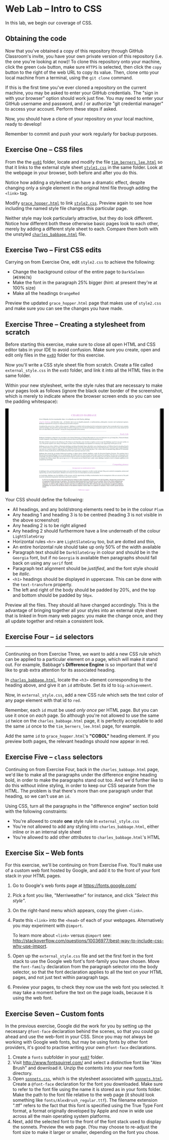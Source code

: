 # Web Lab &ndash; Intro to CSS
In this lab, we begin our coverage of CSS.

## Obtaining the code
Now that you've obtained a copy of this repository through GitHub Classroom's invite, you have your own private version of this repository (i.e. the one you're looking at now)! To clone this repository onto your machine, click the green `Code` button, make sure `HTTPS` is selected, then click the `copy` button to the right of the web URL to copy its value. Then, clone onto your local machine from a terminal, using the `git clone` command.

If this is the first time you've ever cloned a repository on the current machine, you may be asked to enter your GitHub credentials. The "sign in with your browser" option should work just fine. You may need to enter your GitHub username and password, and / or authorize "git credential manager" to access your account. Perform these steps if asked.

Now, you should have a clone of your repository on your local machine, ready to develop!

Remember to commit and push your work regularly for backup purposes.


## Exercise One &ndash; CSS files
From the  the [`ex01`](./exercises/ex01) folder, locate and modify the file [`tim_berners_lee.html`](./exercises/ex01/tim_berners_lee.html) so that it links to the external style sheet [`style1.css`](./exercises/ex01/style1.css) in the same folder. Look at the webpage in your browser, both before and after you do this.

Notice how adding a stylesheet can have a dramatic effect, despite changing only a single element in the original html file through adding the `<link>` tag.

Modify [`grace_hopper.html`](./exercises/ex01/grace_hopper.html) to link [`style2.css`](./exercises/ex01/style2.css). Preview again to see how including the named style file changes this particular page.

Neither style may look particularly attractive, but they do look different. Notice how different both these otherwise basic pages look to each other, merely by adding a different style sheet to each. Compare them both with the unstyled [`charles_babbage.html`](./exercises/ex01/charles_babbage.html) file.


## Exercise Two &ndash; First CSS edits
Carrying on from Exercise One, edit `style2.css` to achieve the following:
- Change the background colour of the entire page to `DarkSalmon` (`#E9967A`)
- Make the font in the paragraph 25% bigger (hint: at present they're at 100% size)
- Make all the headings `OrangeRed`

Preview the updated `grace_hopper.html` page that makes use of `style2.css` and make sure you can see the changes you have made.


## Exercise Three &ndash; Creating a stylesheet from scratch
Before starting this exercise, make sure to close all open HTML and CSS editor tabs in your IDE to avoid confusion. Make sure you create, open and edit only files in the [`ex03`](./exercises/ex03) folder for this exercise.

Now you'll write a CSS style sheet file from scratch. Create a file called `external_style.css` in the `ex03` folder, and link it into all the HTML files in the same folder.

Within your new stylesheet, write the style rules that are necessary to make your pages look as follows (ignore the black outer border of the screenshot, which is merely to indicate where the browser screen ends so you can see the padding whitespace):

![](./spec/ex03-screenshot.png)

Your CSS should define the following:
- All headings, and any bold/strong elements need to be in the colour `Plum`
- Any heading 1 and heading 3 is to be centred (heading 3 is not visible in the above screenshot)
- Any heading 2 is to be right aligned
- Any heading 2 should furthermore have a line underneath of the colour `LightSlateGray`
- Horizontal rules `<hr>` are `LightSlateGray` too, but are dotted and thin, 
- An entire horizontal rule should take up only 50% of the width available
- Paragraph text should be `DarkSlateGray` in colour and should be in the `Georgia` font, but if no `Georgia` is available then paragraphs should fall back on using any `serif` font
- Paragraph text alignment should be *justified*, and the font style should be *italic*.
- `<h1>` headings should be displayed in uppercase. This can be done with the `text-transform` property.
- The left and right of the body should be padded by 20%, and the top and bottom should be padded by `50px`.

Preview all the files. They should all have changed accordingly. This is the advantage of bringing together all your styles into an external style sheet that is linked in from many web pages: you make the change once, and they all update together and retain a consistent look.


## Exercise Four &ndash; `id` selectors
----------
Continuning on from Exercise Three, we want to add a new CSS rule which can be applied to a particular element on a page, which will make it stand out. For example, Babbage's **Difference Engine** is so important that we'd like to grab extra attention for its associated heading.

In [`charles_babbage.html`](./exercises/ex03/charles_babbage.html), locate the `<h3>` element corresponding to the heading above, and give it an `id` attribute. Set its id to `big-achievement`.

Now, in `external_style.css`, add a new CSS rule which sets the text color of any page element with that id to `red`.

Remember, each `id` must be used *only once* per HTML page. But you can use it once on *each* page. So although you're not allowed to use the same `id` twice on the `charles_babbage.html` page, it is perfectly acceptable to add the same `id` once to the `tim_berners_lee.html` page, for example.

Add the same `id` to `grace_hopper.html`'s **"COBOL"** heading element. If you preview both pages, the relevant headings should now appear in red.


## Exercise Five &ndash; `class` selectors
Continuing on from Exercise Four, back in the `charles_babbage.html` page, we'd like to make all the paragraphs under the difference engine heading bold, in order to make the paragraphs stand out too. And we'd further like to do this without inline styling, in order to keep our CSS separate from the HTML. The problem is that there's more than one paragraph under that heading, so we can't use an `id`.

Using CSS, turn all the paragraphs in the "difference engine" section bold with the following constraints:
- You're allowed to create **one** style rule in `external_style.css`
- You're not allowed to add any styling into `charles_babbage.html`, either inline or in an internal style sheet
- You're allowed to add other *attributes* to `charles_babbage.html`'s HTML


## Exercise Six &ndash; Web fonts
For this exercise, we'll be continuing on from Exercise Five. You'll make use of a custom web font hosted by Google, and add it to the front of your font stack in your HTML pages.

1. Go to Google's web fonts page at <https://fonts.google.com/>
2. Pick a font you like, "Merriweather" for instance, and click *"Select this style"*. 
3. On the right-hand menu which appears, copy the given `<link>`. 
4. Paste this `<link>` into the `<head>` of each of your webpages. Alternatively you may experiment with `@import`.

    To learn more about `<link>` versus `@import` see: <http://stackoverflow.com/questions/10036977/best-way-to-include-css-why-use-import>.

5. Open up the `external_style.css` file and set the first font in the font stack to use the Google web font's font-family you have chosen.
Move the `font-family` declaration from the paragraph selector into the body selector, so that the font declaration applies to all the text on your HTML pages, and not just text within paragraph tags.
6. Preview your pages, to check they now use the web font you selected. It may take a moment before the text on the page loads, because it is using the web font.


## Exercise Seven &ndash; Custom fonts
In the previous exercise, Google did the work for you by setting up the necessary `@font-face` declaration behind the scenes, so that you could go ahead and use the web-font in your CSS. Since you may not always be working with Google web fonts, but may be using fonts by other font providers, it's good to practise writing your own `@font-face` declarations.

1. Create a `fonts` subfolder in your [`ex07`](./exercises/ex07) folder.
2. Visit <http://www.fontsquirrel.com/> and select a distinctive font like "Alex Brush" and download it. Unzip the contents into your new fonts directory.
3. Open [`sonnets.css`](./exercises/ex07/sonnets.css), which is the stylesheet associated with [`sonnets.html`](./exercises/ex07/sonnets.html). Create a `@font-face` declaration for the font you downloaded. Make sure to refer to the font file using the name it is stored as in your fonts folder. Make the path to the font file relative to the web page (it should look something like `fonts/AlexBrush_regular.ttf`). The filename extension ".ttf" refers to the fact that this font is specified using the True Type Font format, a format originally developed by Apple and now in wide use across all the main operating system platforms.
4. Next, add the selected font to the front of the font stack used to display the sonnets.
Preview the web page. (You may choose to re-adjust the font size to make it larger or smaller, depending on the font you chose.
